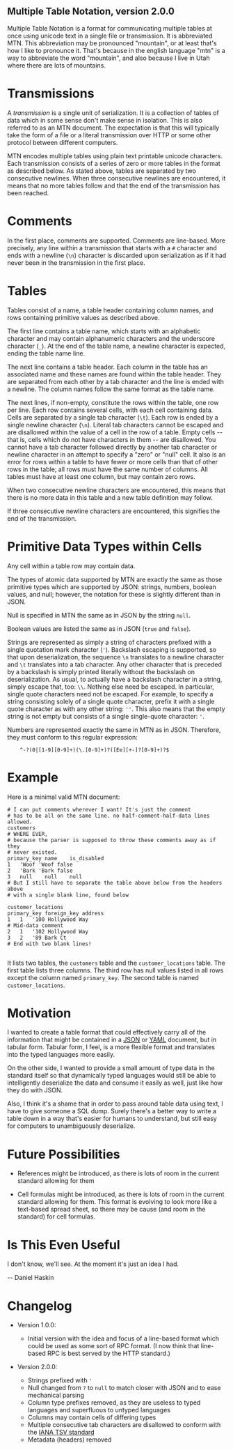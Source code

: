 Multiple Table Notation, version 2.0.0
--------------------------------------

Multiple Table Notation is a format for communicating multiple tables at once
using unicode text in a single file or transmission. It is abbreviated MTN.
This abbreviation may be pronounced "mountain", or at least that's how I like
to pronounce it. That's because in the english language "mtn" is a way to
abbreviate the word "mountain", and also because I live in Utah where there are
lots of mountains.

Transmissions
=============

A *transmission* is a single unit of serialization. It is a collection of
tables of data which in some sense don't make sense in isolation. This is also
referred to as an MTN document. The expectation is that this will typically
take the form of a file or a literal transmission over HTTP or some other
protocol between different computers.

MTN encodes multiple tables using plain text printable unicode characters.
Each transmission consists of a series of zero or more tables in the format
as described below. As stated above, tables are separated by two consecutive
newlines.  When three consecutive newlines are encountered, it means that no
more tables follow and that the end of the transmission has been reached.

Comments
========

In the first place, comments are supported. Comments are line-based. More
precisely, any line within a transmission that starts with a `#` character
and ends with a newline (`\n`) character is discarded upon serialization
as if it had never been in the transmission in the first place.

Tables
======

Tables consist of a name, a table header containing column names, and
rows containing primitive values as described above.

The first line contains a table name, which starts with an alphabetic character
and may contain alphanumeric characters and the underscore character (`_`). At
the end of the table name, a newline character is expected, ending the table
name line.

The next line contains a table header. Each column in the table has an
associated name and these names are found within the table header. They are
separated from each other by a tab character and the line is ended with a
newline. The column names follow the same format as the table name.

The next lines, if non-empty, constitute the rows within the table, one row per
line. Each row contains several cells, with each cell containing data. Cells
are separated by a single tab character (`\t`). Each row is ended by a single
newline character (`\n`). Literal tab characters cannot be escaped and are
disallowed within the value of a cell in the row of a table.  Empty cells --
that is, cells which do not have characters in them -- are disallowed.  You
cannot have a tab character followed directly by another tab character or
newline character in an attempt to specify a "zero" or "null" cell. It also is
an error for rows within a table to have fewer or more cells than that of other
rows in the table; all rows must have the same number of columns. All tables
must have at least one column, but may contain zero rows.

When two consecutive newline characters are encountered, this means that
there is no more data in this table and a new table definition may follow.

If three consecutive newline characters are encountered, this signifies
the end of the transmission.

Primitive Data Types within Cells
=================================

Any cell within a table row may contain data.

The types of atomic data supported by MTN are exactly the same as those
primitive types which are supported by JSON: strings, numbers, boolean values,
and null; however, the notation for these is slightly different than in JSON.

Null is specified in MTN the same as in JSON by the string `null`.

Boolean values are listed the same as in JSON (`true` and `false`).

Strings are represented as simply a string of characters prefixed with a single
quotation mark character (`'`). Backslash escaping is supported, so that upon
deserialization, the sequence `\n` translates to a newline character and `\t`
translates into a tab character. Any other character that is preceded by a
backslash is simply printed literally without the backslash on deserialization.
As usual, to actually have a backslash character in a string, simply escape
that, too: `\\`. Nothing else need be escaped. In particular, single quote
characters need not be escaped. For example, to specify a string consisting
solely of a single quote character, prefix it with a single quote character as
with any other string: `''`. This also means that the empty string is not empty
but consists of a single single-quote character: `'`.

Numbers are represented exactly the same in MTN as in JSON. Therefore, they
must conform to this regular expression:
```
    ^-?(0|[1-9][0-9]+)(\.[0-9]+)?([Ee][+-]?[0-9]+)?$
```

Example
=======

Here is a minimal valid MTN document:

```
# I can put comments wherever I want! It's just the comment
# has to be all on the same line. no half-comment-half-data lines allowed.
customers
# WHERE EVER,
# because the parser is supposed to throw these comments away as if they
# never existed.
primary_key	name	is_disabled
1	'Woof 'Woof	false
2	'Bark 'Bark	false
3	null	null	null
# But I still have to separate the table above below from the headers above
# with a single blank line, found below

customer_locations
primary_key	foreign_key	address
1	1	'100 Hollywood Way
# Mid-data comment
2	1	'102 Hollywood Way
3	2	'89 Bark Ct
# End with two blank lines!


```
It lists two tables, the `customers` table
and the `customer_locations` table. The first table lists three columns.
The third row has null values listed in all rows except the column named
`primary_key`. The second table is named `customer_locations`.

Motivation
==========

I wanted to create a table format that could effectively carry all of the
information that might be contained in a [JSON](http://json.org/) or
[YAML](https://yaml.org/) document, but in tabular form. Tabular form, I feel,
is a more flexible format and translates into the typed languages more easily.

On the other side, I wanted to provide a small amount of type data in the
standard itself so that dynamically typed languages would still be able to
intelligently deserialize the data and consume it easily as well, just like how
they do with JSON.

Also, I think it's a shame that in order to pass around table data using text,
I have to give someone a SQL dump. Surely there's a better way to write
a table down in a way that's easier for humans to understand, but still
easy for computers to unambiguously deserialize.

Future Possibilities
====================

* References might be introduced, as there is lots of room in the current
  standard allowing for them

* Cell formulas might be introduced, as there is lots of room in the current
  standard allowing for them. This format is evolving to look more like a
  text-based spread sheet, so there may be cause (and room in the standard) for
  cell formulas.

Is This Even Useful
===================

I don't know, we'll see. At the moment it's just an idea I had.

-- Daniel Haskin

Changelog
=========

* Version 1.0.0:
  * Initial version with the idea and focus of a line-based format
    which could be used as some sort of RPC format.
    (I now think that line-based RPC is best served by the HTTP standard.)

* Version 2.0.0:
  * Strings prefixed with `'`
  * Null changed from `?` to `null` to match closer with JSON and to ease
    mechanical parsing
  * Column type prefixes removed, as they are useless to typed languages and
    superfluous to untyped languages
  * Columns may contain cells of differing types
  * Multiple consecutive tab characters are disallowed to conform with the
    [IANA TSV standard](https://www.iana.org/assignments/media-types/text/tab-separated-values)
  * Metadata (headers) removed
